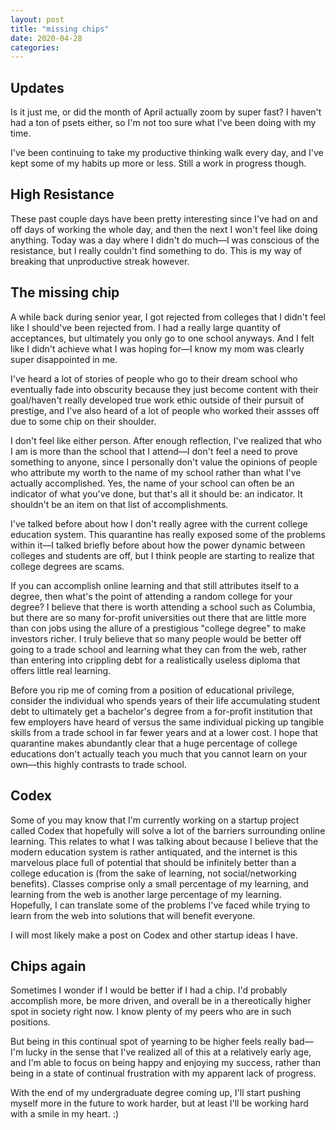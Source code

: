 ```yaml
---
layout: post
title: "missing chips"
date: 2020-04-28
categories:
---
```

## Updates
Is it just me, or did the month of April actually zoom by super fast? I haven't had a ton of psets either, so I'm not too sure what I've been doing with my time.

I've been continuing to take my productive thinking walk every day, and I've kept some of my habits up more or less. Still a work in progress though.

## High Resistance
These past couple days have been pretty interesting since I've had on and off days of working the whole day, and then the next I won't feel like doing anything. Today was a day where I didn't do much––I was conscious of the resistance, but I really couldn't find something to do. This is my way of breaking that unproductive streak however.

## The missing chip
A while back during senior year, I got rejected from colleges that I didn't feel like I should've been rejected from. I had a really large quantity of acceptances, but ultimately you only go to one school anyways. And I felt like I didn't achieve what I was hoping for––I know my mom was clearly super disappointed in me.

I've heard a lot of stories of people who go to their dream school who eventually fade into obscurity because they just become content with their goal/haven't really developed true work ethic outside of their pursuit of prestige, and I've also heard of a lot of people who worked their assses off due to some chip on their shoulder.

I don't feel like either person. After enough reflection, I've realized that who I am is more than the school that I attend––I don't feel a need to prove something to anyone, since I personally don't value the opinions of people who attribute my worth to the name of my school rather than what I've actually accomplished. Yes, the name of your school can often be an indicator of what you've done, but that's all it should be: an indicator. It shouldn't be an item on that list of accomplishments.

I've talked before about how I don't really agree with the current college education system. This quarantine has really exposed some of the problems within it––I talked briefly before about how the power dynamic between colleges and students are off, but I think people are starting to realize that college degrees are scams.

If you can accomplish online learning and that still attributes itself to a degree, then what's the point of attending a random college for your degree? I believe that there is worth attending a school such as Columbia, but there are so many for-profit universities out there that are little more than con jobs using the allure of a prestigious "college degree" to make investors richer. I truly believe that so many people would be better off going to a trade school and learning what they can from the web, rather than entering into crippling debt for a realistically useless diploma that offers little real learning.

Before you rip me of coming from a position of educational privilege, consider the individual who spends years of their life accumulating student debt to ultimately get a bachelor's degree from a for-profit institution that few employers have heard of versus the same individual picking up tangible skills from a trade school in far fewer years and at a lower cost. I hope that quarantine makes abundantly clear that a huge percentage of college educations don't actually teach you much that you cannot learn on your own––this highly contrasts to trade school.

## Codex
Some of you may know that I'm currently working on a startup project called Codex that hopefully will solve a lot of the barriers surrounding online learning. This relates to what I was talking about because I believe that the modern education system is rather antiquated, and the internet is this marvelous place full of potential that should be infinitely better than a college education is (from the sake of learning, not social/networking benefits). Classes comprise only a small percentage of my learning, and learning from the web is another large percentage of my learning. Hopefully, I can translate some of the problems I've faced while trying to learn from the web into solutions that will benefit everyone.

I will most likely make a post on Codex and other startup ideas I have.

## Chips again
Sometimes I wonder if I would be better if I had a chip. I'd probably accomplish more, be more driven, and overall be in a thereotically higher spot in society right now. I know plenty of my peers who are in such positions.

But being in this continual spot of yearning to be higher feels really bad––I'm lucky in the sense that I've realized all of this at a relatively early age, and I'm able to focus on being happy and enjoying my success, rather than being in a state of continual frustration with my apparent lack of progress.

With the end of my undergraduate degree coming up, I'll start pushing myself more in the future to work harder, but at least I'll be working hard with a smile in my heart. :)
